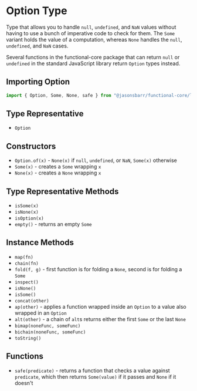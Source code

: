 # Option Type

Type that allows you to handle `null`, `undefined`, and `NaN` values without having to use a bunch of imperative code to check for them. The `Some` variant holds the value of a computation, whereas `None` handles the `null`, `undefined`, and `NaN` cases.

Several functions in the functional-core package that can return `null` or `undefined` in the standard JavaScript library return `Option` types instead.

## Importing Option

```js
import { Option, Some, None, safe } from "@jasonsbarr/functional-core/lib/types/Option";
```

## Type Representative

- `Option`

## Constructors

- `Option.of(x)` - `None(x)` if `null`, `undefined`, or `NaN`, `Some(x)` otherwise
- `Some(x)` - creates a `Some` wrapping `x`
- `None(x)` - creates a `None` wrapping `x`

## Type Representative Methods

- `isSome(x)`
- `isNone(x)`
- `isOption(x)`
- `empty()` - returns an empty `Some`

## Instance Methods

- `map(fn)`
- `chain(fn)`
- `fold(f, g)` - first function is for folding a `None`, second is for folding a `Some`
- `inspect()`
- `isNone()`
- `isSome()`
- `concat(other)`
- `ap(other)` - applies a function wrapped inside an `Option` to a value also wrapped in an `Option`
- `alt(other)` - a chain of `alt`s returns either the first `Some` or the last `None`
- `bimap(noneFunc, someFunc)`
- `bichain(noneFunc, someFunc)`
- `toString()`

## Functions

- `safe(predicate)` - returns a function that checks a value against `predicate`, which then returns `Some(value)` if it passes and `None` if it doesn't
